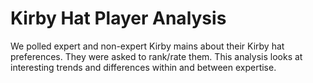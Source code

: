 # Kirby Hat Player Analysis
We polled expert and non-expert Kirby mains about their Kirby hat preferences.
They were asked to rank/rate them.
This analysis looks at interesting trends and differences within and between expertise.

